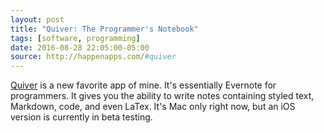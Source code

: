```yaml
---
layout: post
title: "Quiver: The Programmer's Notebook"
tags: [software, programming]
date: 2016-08-28 22:05:00-05:00
source: http://happenapps.com/#quiver
---
```


[Quiver](http://happenapps.com/#quiver) is a new favorite app of mine. It's essentially Evernote for programmers. It gives you the ability to write notes containing styled text, Markdown, code, and even LaTex. It's Mac only right now, but an iOS version is currently in beta testing.

